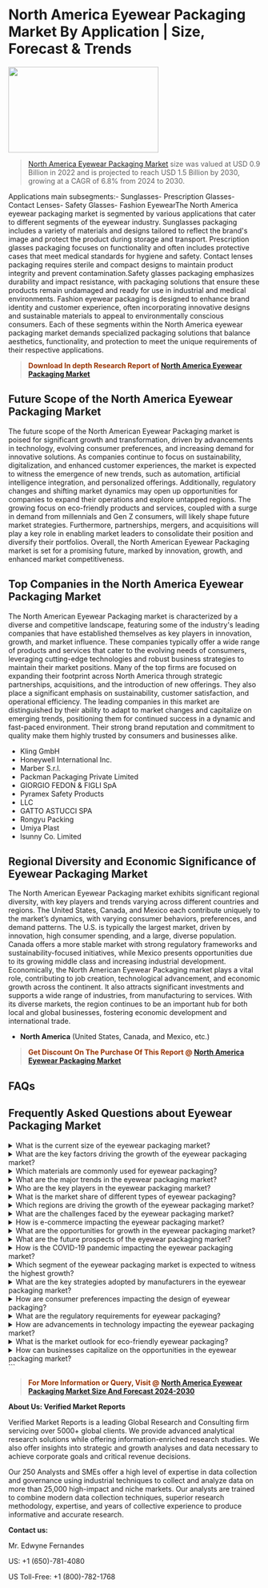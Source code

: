 <p><h1>North America Eyewear Packaging Market By Application | Size, Forecast & Trends</h1><p><img class="aligncenter size-medium wp-image-105565" src="https://ffe5etoiles.com/wp-content/uploads/2025/01/MST7-300x171.png" alt="" width="300" height="171" /></p><blockquote><p><a href="https://www.verifiedmarketreports.com/download-sample/?rid=582602&utm_source=Github-NA&utm_medium=358" target="_blank">North America Eyewear Packaging Market</a> size was valued at USD 0.9 Billion in 2022 and is projected to reach USD 1.5 Billion by 2030, growing at a CAGR of 6.8% from 2024 to 2030.</p></blockquote>Applications main subsegments:- Sunglasses- Prescription Glasses- Contact Lenses- Safety Glasses- Fashion EyewearThe North America eyewear packaging market is segmented by various applications that cater to different segments of the eyewear industry. Sunglasses packaging includes a variety of materials and designs tailored to reflect the brand's image and protect the product during storage and transport. Prescription glasses packaging focuses on functionality and often includes protective cases that meet medical standards for hygiene and safety. Contact lenses packaging requires sterile and compact designs to maintain product integrity and prevent contamination.Safety glasses packaging emphasizes durability and impact resistance, with packaging solutions that ensure these products remain undamaged and ready for use in industrial and medical environments. Fashion eyewear packaging is designed to enhance brand identity and customer experience, often incorporating innovative designs and sustainable materials to appeal to environmentally conscious consumers. Each of these segments within the North America eyewear packaging market demands specialized packaging solutions that balance aesthetics, functionality, and protection to meet the unique requirements of their respective applications.</p><blockquote><p><span style="color: #993300;"><strong>Download In depth Research Report of <a href="https://www.verifiedmarketreports.com/download-sample/?rid=582602&utm_source=Github-NA&utm_medium=358">North America Eyewear Packaging Market</a></strong></span></p></blockquote><h2>Future Scope of the North America Eyewear Packaging Market</h2><p>The future scope of the North American Eyewear Packaging market is poised for significant growth and transformation, driven by advancements in technology, evolving consumer preferences, and increasing demand for innovative solutions. As companies continue to focus on sustainability, digitalization, and enhanced customer experiences, the market is expected to witness the emergence of new trends, such as automation, artificial intelligence integration, and personalized offerings. Additionally, regulatory changes and shifting market dynamics may open up opportunities for companies to expand their operations and explore untapped regions. The growing focus on eco-friendly products and services, coupled with a surge in demand from millennials and Gen Z consumers, will likely shape future market strategies. Furthermore, partnerships, mergers, and acquisitions will play a key role in enabling market leaders to consolidate their position and diversify their portfolios. Overall, the North American Eyewear Packaging market is set for a promising future, marked by innovation, growth, and enhanced market competitiveness.</p><h2>Top Companies in the North America Eyewear Packaging Market</h2><p>The North American Eyewear Packaging market is characterized by a diverse and competitive landscape, featuring some of the industry's leading companies that have established themselves as key players in innovation, growth, and market influence. These companies typically offer a wide range of products and services that cater to the evolving needs of consumers, leveraging cutting-edge technologies and robust business strategies to maintain their market positions. Many of the top firms are focused on expanding their footprint across North America through strategic partnerships, acquisitions, and the introduction of new offerings. They also place a significant emphasis on sustainability, customer satisfaction, and operational efficiency. The leading companies in this market are distinguished by their ability to adapt to market changes and capitalize on emerging trends, positioning them for continued success in a dynamic and fast-paced environment. Their strong brand reputation and commitment to quality make them highly trusted by consumers and businesses alike.</p><p><ul><li>Kling GmbH </li><li> Honeywell International Inc. </li><li> Marber S.r.l. </li><li> Packman Packaging Private Limited </li><li> GIORGIO FEDON & FIGLI SpA </li><li> Pyramex Safety Products </li><li> LLC </li><li> GATTO ASTUCCI SPA </li><li> Rongyu Packing </li><li> Umiya Plast </li><li> lsunny Co. Limited</li></ul></p><h2>Regional Diversity and Economic Significance of Eyewear Packaging Market</h2><p>The North American Eyewear Packaging market exhibits significant regional diversity, with key players and trends varying across different countries and regions. The United States, Canada, and Mexico each contribute uniquely to the market’s dynamics, with varying consumer behaviors, preferences, and demand patterns. The U.S. is typically the largest market, driven by innovation, high consumer spending, and a large, diverse population. Canada offers a more stable market with strong regulatory frameworks and sustainability-focused initiatives, while Mexico presents opportunities due to its growing middle class and increasing industrial development. Economically, the North American Eyewear Packaging market plays a vital role, contributing to job creation, technological advancement, and economic growth across the continent. It also attracts significant investments and supports a wide range of industries, from manufacturing to services. With its diverse markets, the region continues to be an important hub for both local and global businesses, fostering economic development and international trade.</p><ul> <li><strong>North America</strong> (United States, Canada, and Mexico, etc.)</li></ul><blockquote><p><span style="color: #993300;"><strong>Get Discount On The Purchase Of This Report @ <a href="https://www.verifiedmarketreports.com/ask-for-discount/?rid=582602&utm_source=Github-NA&utm_medium=358">North America Eyewear Packaging Market</a></strong></span></p></blockquote><h2>FAQs</h2><p><h2>Frequently Asked Questions about Eyewear Packaging Market</h1><details> <summary>What is the current size of the eyewear packaging market?</div><div></summary> <p>The global eyewear packaging market was valued at $Eyewear Packaging million in 2020.</p></details><details> <summary>What are the key factors driving the growth of the eyewear packaging market?</div><div></summary> <p>The increasing demand for premium and luxury eyewear, rising disposable incomes, and growing awareness about eye health are driving the growth of the eyewear packaging market.</p></details><details> <summary>Which materials are commonly used for eyewear packaging?</div><div></summary> <p>Common materials used for eyewear packaging include plastic, paperboard, metal, and wood.</p></details><details> <summary>What are the major trends in the eyewear packaging market?</div><div></summary> <p>Customized packaging, sustainable packaging solutions, and innovative designs are the major trends in the eyewear packaging market.</p></details><details> <summary>Who are the key players in the eyewear packaging market?</div><div></summary> <p>Key players in the eyewear packaging market include ABC Packaging Ltd., Alpha Packaging, Dordan Manufacturing Company, and others.</p></details><details> <summary>What is the market share of different types of eyewear packaging?</div><div></summary> <p>Rigid boxes account for approximately 40% of the eyewear packaging market, followed by pouches and cases.</p></details><details> <summary>Which regions are driving the growth of the eyewear packaging market?</div><div></summary> <p>Asia-Pacific, especially China and India, are the key regions driving the growth of the eyewear packaging market due to the increasing demand for eyewear products.</p></details><details> <summary>What are the challenges faced by the eyewear packaging market?</div><div></summary> <p>Stringent regulations related to packaging materials, increasing competition, and the availability of counterfeit products are the major challenges faced by the eyewear packaging market.</p></details><details> <summary>How is e-commerce impacting the eyewear packaging market?</div><div></summary> <p>The growth of e-commerce platforms for eyewear sales is driving the demand for innovative and protective packaging solutions in the eyewear packaging market.</p></details><details> <summary>What are the opportunities for growth in the eyewear packaging market?</div><div></summary> <p>Increasing focus on sustainable packaging, technological advancements in materials, and the rise of online eyewear sales present significant growth opportunities in the eyewear packaging market.</p></details><details> <summary>What are the future prospects of the eyewear packaging market?</div><div></summary> <p>The eyewear packaging market is expected to grow at a CAGR of X% from 2021 to 2026, reaching a value of $Eyewear Packaging million by the end of the forecast period.</p></details><details> <summary>How is the COVID-19 pandemic impacting the eyewear packaging market?</div><div></summary> <p>The COVID-19 pandemic has led to supply chain disruptions, changing consumer preferences, and a shift towards online sales, impacting the eyewear packaging market dynamics.</p></details><details> <summary>Which segment of the eyewear packaging market is expected to witness the highest growth?</div><div></summary> <p>The rigid boxes segment is projected to witness the highest growth in the eyewear packaging market due to their superior protection and customization capabilities.</p></details><details> <summary>What are the key strategies adopted by manufacturers in the eyewear packaging market?</div><div></summary> <p>Key strategies adopted by manufacturers include product innovation, partnerships with eyewear brands, and investments in sustainable packaging solutions.</p></details><details> <summary>How are consumer preferences impacting the design of eyewear packaging?</div><div></summary> <p>Consumer preferences for eco-friendly, compact, and visually appealing packaging are driving the design innovation in the eyewear packaging market.</p></details><details> <summary>What are the regulatory requirements for eyewear packaging?</div><div></summary> <p>Regulatory requirements for eyewear packaging include compliance with packaging material standards, labeling requirements, and sustainability certifications.</p></details><details> <summary>How are advancements in technology impacting the eyewear packaging market?</div><div></summary> <p>Advancements in technology such as 3D printing, digital printing, and smart packaging solutions are driving innovation and efficiency in the eyewear packaging market.</p></details><details> <summary>What is the market outlook for eco-friendly eyewear packaging?</div><div></summary> <p>The demand for eco-friendly eyewear packaging is on the rise, driven by growing awareness about sustainability and environmental concerns, leading to favorable market outlook.</p></details><details> <summary>How can businesses capitalize on the opportunities in the eyewear packaging market?</div><div></summary> <p>Businesses can capitalize on the opportunities in the eyewear packaging market by investing in sustainable packaging solutions, leveraging digital marketing for brand awareness, and collaborating with eyewear manufacturers.</p></details></body></html>```</p><blockquote><p><span style="color: #993300;"><strong>For More Information or Query, Visit @ <a href="https://www.verifiedmarketreports.com/product/eyewear-packaging-market/">North America Eyewear Packaging Market Size And Forecast 2024-2030</a></strong></span></p></blockquote><p><strong>About Us: Verified Market Reports</strong></p><p>Verified Market Reports is a leading Global Research and Consulting firm servicing over 5000+ global clients. We provide advanced analytical research solutions while offering information-enriched research studies. We also offer insights into strategic and growth analyses and data necessary to achieve corporate goals and critical revenue decisions.</p><p>Our 250 Analysts and SMEs offer a high level of expertise in data collection and governance using industrial techniques to collect and analyze data on more than 25,000 high-impact and niche markets. Our analysts are trained to combine modern data collection techniques, superior research methodology, expertise, and years of collective experience to produce informative and accurate research.</p><p><strong>Contact us:</strong></p><p>Mr. Edwyne Fernandes</p><p>US: +1 (650)-781-4080</p><p>US Toll-Free: +1 (800)-782-1768</p>
